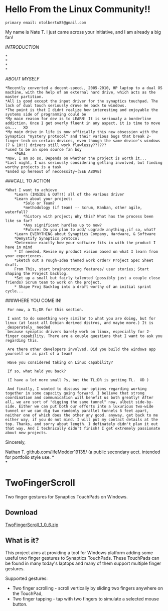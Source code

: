 Hello From the Linux Community!!
================================

```
primary email: ntolbertu85@gmail.com
```



My name is Nate T. I just came across your initiative, and I am already a big fan! 

_INTRODUCTION_

    *
    *
    *
    *

_ABOUT_ _MYSELF_

    *Recently converted a decent-specd., 2005-2010, HP laptop to a dual OS machine, with the help of an external hard drive, which acts as the master partition.
    *All is good except the input driver for the synaptics touchpad. The lack of dual touch seriously drove me back to windows.
    *The point is that I didnt realize how interesting and enjoyable the systems side of programming could be
    *My main reason for dev is to LEARN! It is serioualy a borderline addiction. Once I get overly fluent in any aspect, it is time to move on...   XD
    *My main drive in life is now officially this new obsession with the Synaptics "mystery protocol" and their various bugs that break 2-finger-tech on certain devices, even though the same device's windows (7 & 10!!) drivers still work flawlessy??????
    *used to be an open source fan boy
        *PARA
    *Now, I am so so. Depends on whether the project is worth it...
    *Last night, I was seriously considering getting involved, but finding worthy projects is a task
    *Ended up hereout of neccessity~(SEE ABOVE)
    
###CALL TO ACTION
    
    *What I want to achieve
        *Learn (INSIDE & OUT!!) all of the various driver
        *Learn about your project:
            *Solo or Team?
            *methodology (if team) -- Scrum, Kanban, other agile, waterfall?
            *history with project; Why this? What has the process been like so far?
            *Any significant hurdles up to now?
            *Future: Do you plan to add/ upgrade anything,;if so, what? 
        *Learn EVERYTHING about Synaptics Company, Hardware, & Software
        *Demystify Synaptics protocol
        *Determine exactly how your software fits in with the product I have in mind
        * If needed, Revise my product vision based on what I learn from your experiences.
        *Sketch out a rough-Idea themed work order/ Project Spec Sheet draft.
        From This, start brainstorming features/ user stories; Start shaping the Project backlog.
        *Set up a small but fairly talented (possibly just a couple close friends) Scrum team to work on the project.
        * Shape Proj Backlog into a draft worthy of an initial sprint cycle...
        
 ###WHERE YOU COME IN!
     
     For now, a TL;DR for this section.
     
     I want to do something very similar to what you are doing, but for linux (at least all Debian derived distros, and maybe more.) It is _desperately_ needed
     because synaptic drivers barely work on linux, especially for 2-finger capability. There are a couple questions that I want to ask you regarding this.
     
     Are there other developers involved. Did you build the windows app yourself or as part of a team?
     
     Have you considered taking on Linux capability?
     
     If so, what held you back?
     
     (I have a lot more small ?s, but the TL;DR is getting TL.  XD )
     
     And finally, I wanted to discuss our options regarding working together in some capacity going forward. I believe that strong coordination and communication will benefit us both greatly! After all, we are sort of "digging the same tunnel" now, albeit side-by-side. Either we can put both our efforts into a luxurious two-wide tunnel or we can dig two randomly parallel tunnels 6 feet apart, neither one of which does the other any good. anyway, get back to me either way, if you do not mind. I will put my contact details at the top. Thanks, and sorry about length. I definately didn't plan it out that way. And I technically didn't finish! I get extremely passionate about new projects.
     
Sincerely,

Nathan T.
github.com/lifeModder19135/   (a public secondary acct. intended for portfolio style use.
        *   
    *
    








TwoFingerScroll
===============

Two finger gestures for Synaptics TouchPads on Windows.

Download
--------

[TwoFingerScroll_1_0_6.zip][1]

What is it?
-----------

This project aims at providing a tool for Windows platform adding some useful
two finger gestures to Synaptics TouchPads. These TouchPads can be found in many
today's laptops and many of them support multiple finger gestures.

Supported gestures:
 * Two finger scrolling - scroll vertically by sliding two fingers anywhere on the TouchPad,
 * Two finger tapping - tap with two fingers to simulate a selected mouse button.

[1]: https://github.com/awahlig/two-finger-scroll/releases/download/v1.0.6/TwoFingerScroll_1_0_6.zip

